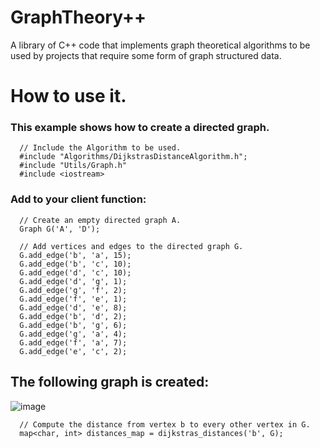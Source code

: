 # GraphTheory++

A library of C++ code that implements graph theoretical algorithms to be used by projects that require some form of graph structured data.

# How to use it.
### This example shows how to create a directed graph.
``` 
  // Include the Algorithm to be used.
  #include "Algorithms/DijkstrasDistanceAlgorithm.h";
  #include "Utils/Graph.h"
  #include <iostream>
```  
### Add to your client function:
```
  // Create an empty directed graph A.
  Graph G('A', 'D');
 
  // Add vertices and edges to the directed graph G.
  G.add_edge('b', 'a', 15);
  G.add_edge('b', 'c', 10);
  G.add_edge('d', 'c', 10);
  G.add_edge('d', 'g', 1);
  G.add_edge('g', 'f', 2);
  G.add_edge('f', 'e', 1);
  G.add_edge('d', 'e', 8);
  G.add_edge('b', 'd', 2);
  G.add_edge('b', 'g', 6);
  G.add_edge('g', 'a', 4);
  G.add_edge('f', 'a', 7);
  G.add_edge('e', 'c', 2);
```
## The following graph is created:
![image](https://github.com/LuisRobaina/Graph-Theory-Plus-Plus/blob/master/Images/Sample%20Graph.jpeg)

```
  // Compute the distance from vertex b to every other vertex in G.
  map<char, int> distances_map = dijkstras_distances('b', G);
```


